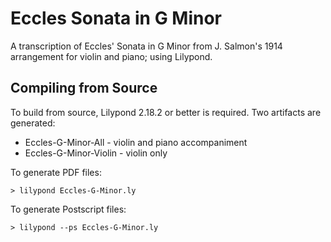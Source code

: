 # Eccles Sonata in G Minor

A transcription of Eccles' Sonata in G Minor from J. Salmon's 1914
arrangement for violin and piano; using Lilypond.

## Compiling from Source

To build from source, Lilypond 2.18.2 or better is required. Two artifacts
are generated:
 * Eccles-G-Minor-All - violin and piano accompaniment
 * Eccles-G-Minor-Violin - violin only

To generate PDF files:

```
> lilypond Eccles-G-Minor.ly
```

To generate Postscript files:

```
> lilypond --ps Eccles-G-Minor.ly
```
